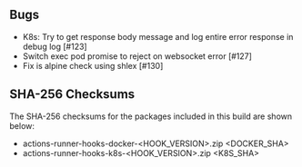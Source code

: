<!-- ## Features -->
## Bugs

- K8s: Try to get response body message and log entire error response in debug log [#123]
- Switch exec pod promise to reject on websocket error [#127]
- Fix is alpine check using shlex [#130]

<!-- ## Misc -->

## SHA-256 Checksums

The SHA-256 checksums for the packages included in this build are shown below:

- actions-runner-hooks-docker-<HOOK_VERSION>.zip <DOCKER_SHA>
- actions-runner-hooks-k8s-<HOOK_VERSION>.zip <K8S_SHA>
